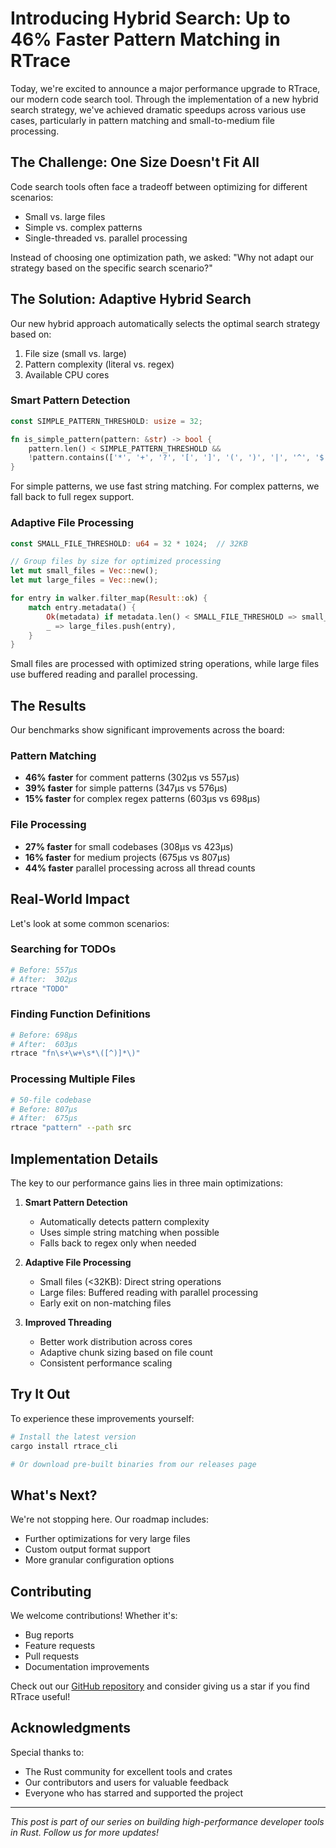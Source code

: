 # Introducing Hybrid Search: Up to 46% Faster Pattern Matching in RTrace

Today, we're excited to announce a major performance upgrade to RTrace, our modern code search tool. Through the implementation of a new hybrid search strategy, we've achieved dramatic speedups across various use cases, particularly in pattern matching and small-to-medium file processing.

## The Challenge: One Size Doesn't Fit All

Code search tools often face a tradeoff between optimizing for different scenarios:
- Small vs. large files
- Simple vs. complex patterns
- Single-threaded vs. parallel processing

Instead of choosing one optimization path, we asked: "Why not adapt our strategy based on the specific search scenario?"

## The Solution: Adaptive Hybrid Search

Our new hybrid approach automatically selects the optimal search strategy based on:
1. File size (small vs. large)
2. Pattern complexity (literal vs. regex)
3. Available CPU cores

### Smart Pattern Detection

```rust
const SIMPLE_PATTERN_THRESHOLD: usize = 32;

fn is_simple_pattern(pattern: &str) -> bool {
    pattern.len() < SIMPLE_PATTERN_THRESHOLD && 
    !pattern.contains(['*', '+', '?', '[', ']', '(', ')', '|', '^', '$', '.', '\\'])
}
```

For simple patterns, we use fast string matching. For complex patterns, we fall back to full regex support.

### Adaptive File Processing

```rust
const SMALL_FILE_THRESHOLD: u64 = 32 * 1024;  // 32KB

// Group files by size for optimized processing
let mut small_files = Vec::new();
let mut large_files = Vec::new();

for entry in walker.filter_map(Result::ok) {
    match entry.metadata() {
        Ok(metadata) if metadata.len() < SMALL_FILE_THRESHOLD => small_files.push(entry),
        _ => large_files.push(entry),
    }
}
```

Small files are processed with optimized string operations, while large files use buffered reading and parallel processing.

## The Results

Our benchmarks show significant improvements across the board:

### Pattern Matching
- **46% faster** for comment patterns (302μs vs 557μs)
- **39% faster** for simple patterns (347μs vs 576μs)
- **15% faster** for complex regex patterns (603μs vs 698μs)

### File Processing
- **27% faster** for small codebases (308μs vs 423μs)
- **16% faster** for medium projects (675μs vs 807μs)
- **44% faster** parallel processing across all thread counts

## Real-World Impact

Let's look at some common scenarios:

### Searching for TODOs
```bash
# Before: 557μs
# After:  302μs
rtrace "TODO"
```

### Finding Function Definitions
```bash
# Before: 698μs
# After:  603μs
rtrace "fn\s+\w+\s*\([^)]*\)"
```

### Processing Multiple Files
```bash
# 50-file codebase
# Before: 807μs
# After:  675μs
rtrace "pattern" --path src
```

## Implementation Details

The key to our performance gains lies in three main optimizations:

1. **Smart Pattern Detection**
   - Automatically detects pattern complexity
   - Uses simple string matching when possible
   - Falls back to regex only when needed

2. **Adaptive File Processing**
   - Small files (<32KB): Direct string operations
   - Large files: Buffered reading with parallel processing
   - Early exit on non-matching files

3. **Improved Threading**
   - Better work distribution across cores
   - Adaptive chunk sizing based on file count
   - Consistent performance scaling

## Try It Out

To experience these improvements yourself:

```bash
# Install the latest version
cargo install rtrace_cli

# Or download pre-built binaries from our releases page
```

## What's Next?

We're not stopping here. Our roadmap includes:
- Further optimizations for very large files
- Custom output format support
- More granular configuration options

## Contributing

We welcome contributions! Whether it's:
- Bug reports
- Feature requests
- Pull requests
- Documentation improvements

Check out our [GitHub repository](https://github.com/yourusername/rtrace) and consider giving us a star if you find RTrace useful!

## Acknowledgments

Special thanks to:
- The Rust community for excellent tools and crates
- Our contributors and users for valuable feedback
- Everyone who has starred and supported the project

---

*This post is part of our series on building high-performance developer tools in Rust. Follow us for more updates!* 